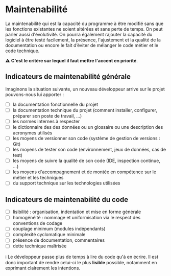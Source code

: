 # Maintenabilité

La maintenabilité qui est la capacité du programme à être modifié sans que les fonctions existantes ne soient altérées et sans perte de temps.
On peut parler aussi d'évolutivité. On pourra également rajouter la capacité du logiciel à être testé facilement, la présence, l'ajustement et la qualité de la documentation ou encore le fait d’éviter de mélanger le code métier et le code technique.

:warning: **C'est le critère sur lequel il faut mettre l'accent en priorité**.

## Indicateurs de maintenabilité générale

Imaginons la situation suivante, un nouveau développeur arrive sur le projet pouvons-nous lui apporter :

* [ ] la documentation fonctionnelle du projet
* [ ] la documentation technique du projet (comment installer, configurer, préparer son poste de travail, ...)
* [ ] les normes internes à respecter
* [ ] le dictionnaire des des données ou un glossaire ou une description des acronymes utilisés
* [ ] les moyens de versionner son code (système de gestion de versions : Git)
* [ ] les moyens de tester son code (environnement, jeux de données, cas de test)
* [ ] les moyens de suivre la qualité de son code (IDE, inspection continue, ...)
* [ ] les moyens d'accompagnement et de montée en compétence sur le métier et les techniques
* [ ] du support technique sur les technologies utilisées

## Indicateurs de maintenabilité du code

* [ ] lisibilité : organisation, indentation et mise en forme générale
* [ ] homogénéité : nommage et uniformisation via le respect des conventions de codage
* [ ] couplage minimum (modules indépendants)
* [ ] complexité cyclomatique minimale
* [ ] présence de documentation, commentaires
* [ ] dette technique maîtrisée

:information_source: Le développeur passe plus de temps à lire du code qu'à en écrire. Il est donc important de rendre celui-ci le plus **lisible** possible, notamment en exprimant clairement les intentions.
